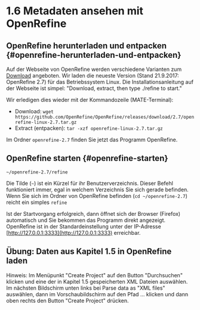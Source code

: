 # 1.6 Metadaten ansehen mit OpenRefine

## OpenRefine herunterladen und entpacken {#openrefine-herunterladen-und-entpacken}

Auf der Webseite von OpenRefine werden verschiedene Varianten zum [Download](http://openrefine.org/download.html) angeboten. Wir laden die neueste Version \(Stand 21.9.2017: OpenRefine 2.7\) für das Betriebssystem Linux. Die Installationsanleitung auf der Webseite ist simpel: "Download, extract, then type ./refine to start."

Wir erledigen dies wieder mit der Kommandozeile \(MATE-Terminal\):

* Download: 
  `wget https://github.com/OpenRefine/OpenRefine/releases/download/2.7/openrefine-linux-2.7.tar.gz`
* Extract \(entpacken\): 
  `tar -xzf openrefine-linux-2.7.tar.gz`

Im Ordner `openrefine-2.7` finden Sie jetzt das Programm OpenRefine.

## OpenRefine starten {#openrefine-starten}

```
~/openrefine-2.7/refine

```

Die Tilde \(`~`\) ist ein Kürzel für ihr Benutzerverzeichnis. Dieser Befehl funktioniert immer, egal in welchem Verzeichnis Sie sich gerade befinden. Wenn Sie sich im Ordner von OpenRefine befinden \(`cd ~/openrefine-2.7`\) reicht ein simples `refine`

Ist der Startvorgang erfolgreich, dann öffnet sich der Browser \(Firefox\) automatisch und Sie bekommen das Programm direkt angezeigt. OpenRefine ist in der Standardeinstellung unter der IP-Adresse [http://127.0.0.1:3333](http://127.0.0.1:3333) erreichbar.

## Übung: Daten aus Kapitel 1.5 in OpenRefine laden

Hinweis: Im Menüpunkt "Create Project" auf den Button "Durchsuchen" klicken und eine der in Kapitel 1.5 gespeicherten XML Dateien auswählen. Im nächsten Bildschirm unten links bei Parse data as "XML files" auswählen, dann im Vorschaubildschirm auf den Pfad ... klicken und dann oben rechts den Button "Create Project" drücken.

